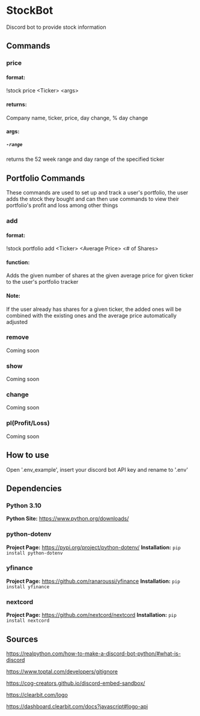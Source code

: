 # StockBot
Discord bot to provide stock information

## Commands
### price
#### format:
!stock price \<Ticker\> \<args\>
#### returns:
Company name, ticker, price, day change, % day change
#### args:
##### ```-range```
returns the 52 week range and day range of the specified ticker

## Portfolio Commands
These commands are used to set up and track a user's portfolio, the user adds the stock they bought and can then use commands to view their portfolio's profit and loss among other things
### add
#### format:
!stock portfolio add \<Ticker\> \<Average Price\> \<# of Shares\>
#### function:
Adds the given number of shares at the given average price for given ticker to the user's portfolio tracker
#### Note:
If the user already has shares for a given ticker, the added ones will be combined with the existing ones and the average price automatically adjusted

### remove
Coming soon

### show
Coming soon

### change
Coming soon

### pl(Profit/Loss)
Coming soon

## How to use
Open '.env_example', insert your discord bot API key and rename to '.env'

## Dependencies
### Python 3.10

**Python Site:** https://www.python.org/downloads/

### python-dotenv
**Project Page:** https://pypi.org/project/python-dotenv/
**Installation:** ```pip install python-dotenv```

### yfinance
**Project Page:** https://github.com/ranaroussi/yfinance
**Installation:** ```pip install yfinance```

### nextcord
**Project Page:** https://github.com/nextcord/nextcord
**Installation:** ```pip install nextcord```

## Sources
https://realpython.com/how-to-make-a-discord-bot-python/#what-is-discord

https://www.toptal.com/developers/gitignore

https://cog-creators.github.io/discord-embed-sandbox/

https://clearbit.com/logo

https://dashboard.clearbit.com/docs?javascript#logo-api